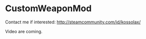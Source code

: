 # CustomWeaponMod

 Contact me if interested: http://steamcommunity.com/id/kossolax/
 
Video are coming.
